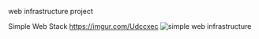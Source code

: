 web infrastructure project

Simple Web Stack
https://imgur.com/Udccxec
![simple web infrastructure](https:imgur.com/Udccxec)
